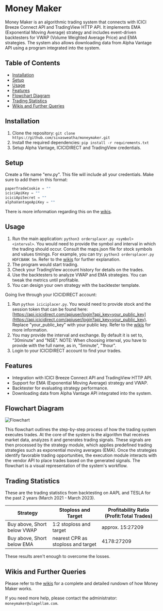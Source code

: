 # Money Maker

Money Maker is an algorithmic trading system that connects with ICICI Breeze Connect API and TradingView HTTP API. It implements EMA (Exponential Moving Average) strategy and includes event-driven backtesters for VWAP (Volume Weighted Average Price) and EMA strategies. The system also allows downloading data from Alpha Vantage API using a program integrated into the system.

## Table of Contents

- [Installation](#installation)
- [Setup](#setup)
- [Usage](#usage)
- [Features](#features)
- [Flowchart Diagram](#flowchart-diagram)
- [Trading Statistics](#trading-statistics)
- [Wikis and Further Queries](#wikis-and-further-queries)

## Installation

1. Clone the repository: `git clone https://github.com/sivasweatha/moneymaker.git`
2. Install the required dependencies: `pip install -r requirements.txt`
3. Setup Alpha Vantage, ICICIDIRECT and TradingView credentials.

## Setup

Create a file name "env.py". This file will include all your credentials. Make sure to add them in this format:
```python
paperTradeCookie = ""
iciciApiKey = ""
iciciApiSecret = ""
alphaVantageApiKey = ""
```
There is more information regarding this on the [wikis](https://github.com/sivasweatha/moneymaker/wiki/Setting-Up-env.py).
## Usage

1. Run the main application: `python3 ordersplacer.py <symbol> <interval>`. You would need to provide the symbol and interval in which the trading should occur. Consult the maps.json file for stock symbols and values timings. For example, you can try: `python3 ordersplacer.py HDFCBANK 5m`. Refer to the [wikis](https://github.com/sivasweatha/moneymaker/wiki/Stockcodes-and-maps.json,-maps.py) for further explanation.
2. The program would start trading.
3. Check your TradingView account history for details on the trades.
4. Use the backtesters to analyze VWAP and EMA strategies. You can tweak the metrics until profitable.
5. You can design your own strategy with the backtester template.

Going live through your ICICIDIRECT account:
1. Run `python iciciplacer.py`. You would need to provide stock and the session token that can be found here: [https://api.icicidirect.com/apiuser/login?api_key=your_public_key](https://api.icicidirect.com/apiuser/login?api_key=your_public_key). Replace "your_public_key" with your public key. Refer to the [wikis](https://github.com/sivasweatha/moneymaker/wiki/Setting-Up-env.py) for more information.
2. You may provide the interval and exchange. By default it is set to, "30minute" and "NSE".
NOTE: When choosing interval, you have to provide with the full name, as in, "5minute", "1hour".
3. Login to your ICICIDIRECT account to find your trades.

## Features

- Integration with ICICI Breeze Connect API and TradingView HTTP API.
- Support for EMA (Exponential Moving Average) strategy and VWAP.
- Backtester for evaluating strategy performance.
- Downloading data from Alpha Vantage API integrated into the system.

## Flowchart Diagram

![Flowchart](https://github.com/sivasweatha/moneymaker/assets/8729837/5c53ac8a-3477-4c85-8605-323e123df061)

This flowchart outlines the step-by-step process of how the trading system executes trades. At the core of the system is the algorithm that receives market data, analyzes it and generates trading signals. These signals are then processed by the strategy module, which applies predefined trading strategies such as exponential moving averages (EMA). Once the strategies identify favorable trading opportunities, the execution module interacts with the vendor API to place trades based on the generated signals. The flowchart is a visual representation of the system's workflow.

## Trading Statistics

These are the trading statistics from backtesting on AAPL and TESLA for the past 2 years (March 2021 - March 2023).

| Strategy | Stoploss and Target | Profitability Ratio (Profit:Total Trades)|
|-----------------|-----------------|-----------------|
| Buy above, Short below VWAP | 1:2 stoploss and target | approx. 15:27209 |
| Buy above, Short below EMA | nearest CPR as stoploss and target | 4178:27209 |

These results aren't enough to overcome the losses.

## Wikis and Further Queries

Please refer to the [wikis](https://github.com/sivasweatha/moneymaker/wiki) for a complete and detailed rundown of how Money Maker works.

If you need more help, please contact the administrator: `moneymaker@ulagellam.com`.
